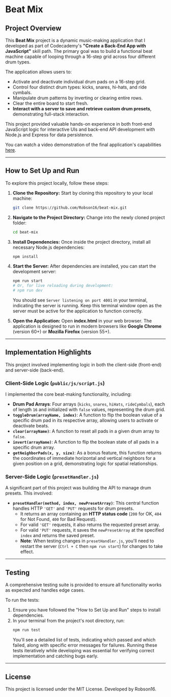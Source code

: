 # Beat Mix

## Project Overview

This **Beat Mix** project is a dynamic music-making application that I developed as part of Codecademy's **"Create a Back-End App with JavaScript"** skill path. The primary goal was to build a functional beat machine capable of looping through a 16-step grid across four different drum types.

The application allows users to:
* Activate and deactivate individual drum pads on a 16-step grid.
* Control four distinct drum types: kicks, snares, hi-hats, and ride cymbals.
* Manipulate drum patterns by inverting or clearing entire rows.
* Clear the entire board to start fresh.
* **Interact with a server to save and retrieve custom drum presets**, demonstrating full-stack interaction.

This project provided valuable hands-on experience in both front-end JavaScript logic for interactive UIs and back-end API development with Node.js and Express for data persistence.

You can watch a video demonstration of the final application's capabilities [here](https://s3.amazonaws.com/codecademy-content/programs/build-apis/solution-videos/BeatMix480.mov).

---

## How to Set Up and Run

To explore this project locally, follow these steps:

1.  **Clone the Repository:** Start by cloning this repository to your local machine:
    ```bash
    git clone https://github.com/Robson16/beat-mix.git
    ```
2.  **Navigate to the Project Directory:** Change into the newly cloned project folder:
    ```bash
    cd beat-mix
    ```
3.  **Install Dependencies:** Once inside the project directory, install all necessary Node.js dependencies:
    ```bash
    npm install
    ```
4.  **Start the Server:** After dependencies are installed, you can start the development server:
    ```bash
    npm run start
    # Or, for live reloading during development:
    # npm run dev
    ```
    You should see `Server listening on port 4001` in your terminal, indicating the server is running. Keep this terminal window open as the server must be active for the application to function correctly.

5.  **Open the Application:** Open **index.html** in your web browser. The application is designed to run in modern browsers like **Google Chrome** (version 60+) or **Mozilla Firefox** (version 55+).

---

## Implementation Highlights

This project involved implementing logic in both the client-side (front-end) and server-side (back-end).

### Client-Side Logic (`public/js/script.js`)

I implemented the core beat-making functionality, including:

* **Drum Pad Arrays**: Four arrays (`kicks`, `snares`, `hiHats`, `rideCymbals`), each of length `16` and initialized with `false` values, representing the drum grid.
* **`toggleDrum(arrayName, index)`**: A function to flip the boolean value of a specific drum pad in its respective array, allowing users to activate or deactivate beats.
* **`clear(arrayName)`**: A function to reset all pads in a given drum array to `false`.
* **`invert(arrayName)`**: A function to flip the boolean state of all pads in a specific drum array.
* **`getNeighborPads(x, y, size)`**: As a bonus feature, this function returns the coordinates of immediate horizontal and vertical neighbors for a given position on a grid, demonstrating logic for spatial relationships.

### Server-Side Logic (`presetHandler.js`)

A significant part of this project was building the API to manage drum presets. This involved:

* **`presetHandler(method, index, newPresetArray)`**: This central function handles HTTP `'GET'` and `'PUT'` requests for drum presets.
    * It returns an array containing an **HTTP status code** (`200` for OK, `404` for Not Found, `400` for Bad Request).
    * For valid `'GET'` requests, it also returns the requested preset array.
    * For valid `'PUT'` requests, it saves the `newPresetArray` at the specified `index` and returns the saved preset.
    * **Note**: When testing changes in `presetHandler.js`, you'll need to restart the server (`Ctrl + C` then `npm run start`) for changes to take effect.

---

## Testing

A comprehensive testing suite is provided to ensure all functionality works as expected and handles edge cases.

To run the tests:

1.  Ensure you have followed the "How to Set Up and Run" steps to install dependencies.
2.  In your terminal from the project's root directory, run:
    ```bash
    npm run test
    ```
    You'll see a detailed list of tests, indicating which passed and which failed, along with specific error messages for failures. Running these tests iteratively while developing was essential for verifying correct implementation and catching bugs early.

---

## License

This project is licensed under the MIT License.
Developed by Robson16.